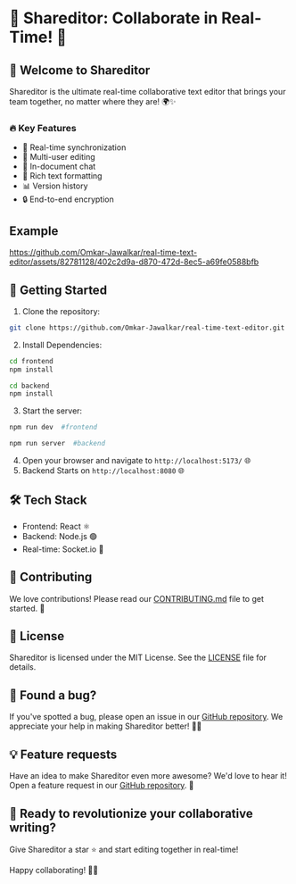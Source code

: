 # 🚀 Shareditor: Collaborate in Real-Time! 📝

## 🌟 Welcome to Shareditor

Shareditor is the ultimate real-time collaborative text editor that brings your team together, no matter where they are! 🌍✨

### 🔥 Key Features

-   🔄 Real-time synchronization
-   👥 Multi-user editing
-   💬 In-document chat
-   🎨 Rich text formatting
-   📊 Version history
-   🔒 End-to-end encryption

## Example

https://github.com/Omkar-Jawalkar/real-time-text-editor/assets/82781128/402c2d9a-d870-472d-8ec5-a69fe0588bfb

## 🚀 Getting Started

1. Clone the repository:

```bash
git clone https://github.com/Omkar-Jawalkar/real-time-text-editor.git
```

2. Install Dependencies:

```bash
cd frontend
npm install
```

```bash
cd backend
npm install
```

3. Start the server:

```bash
npm run dev  #frontend
```

```bash
npm run server  #backend
```

4. Open your browser and navigate to `http://localhost:5173/` 🌐
5. Backend Starts on `http://localhost:8080` 🌐

## 🛠️ Tech Stack

-   Frontend: React ⚛️
-   Backend: Node.js 🟢
-   Real-time: Socket.io 🔌

## 🤝 Contributing

We love contributions! Please read our [CONTRIBUTING.md](CONTRIBUTING.md) file to get started. 🙌

## 📜 License

Shareditor is licensed under the MIT License. See the [LICENSE](LICENSE) file for details.

## 🐛 Found a bug?

If you've spotted a bug, please open an issue in our [GitHub repository](https://github.com/Omkar-Jawalkar/real-time-text-editor/issues). We appreciate your help in making Shareditor better! 🕵️‍♀️

## 💡 Feature requests

Have an idea to make Shareditor even more awesome? We'd love to hear it! Open a feature request in our [GitHub repository](https://github.com/Omkar-Jawalkar/real-time-text-editor/issues). 💭

## 🚀 Ready to revolutionize your collaborative writing?

Give Shareditor a star ⭐ and start editing together in real-time!

Happy collaborating! 🎈🎉
